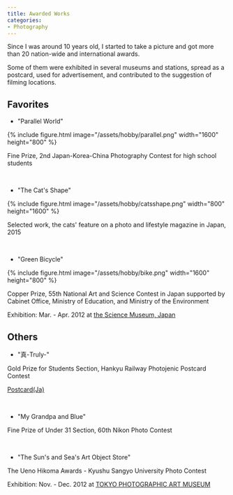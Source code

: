 ```yaml
---
title: Awarded Works
categories:
- Photography
---
```


Since I was around 10 years old, I started to take a picture and got more than 20 nation-wide and international awards. 

<!-- more -->

Some of them were exhibited in several museums and stations, spread as a postcard, used for advertisement, and contributed to the suggestion of filming locations.

## Favorites
* "Parallel World"

{% include figure.html image="/assets/hobby/parallel.png" width="1600" height="800" %}

Fine Prize, 2nd Japan-Korea-China Photography Contest for high school students

<br>

* "The Cat's Shape"

{% include figure.html image="/assets/hobby/catsshape.png" width="800" height="1600" %}

Selected work, the cats' feature on a photo and lifestyle magazine in Japan, 2015

<br>

* "Green Bicycle"

{% include figure.html image="/assets/hobby/bike.png" width="1600" height="800" %}

Copper Prize, 55th National Art and Science Contest in Japan supported by Cabinet Office, Ministry of Education, and Ministry of the Environment

Exhibition: Mar. - Apr. 2012 at [the Science Museum, Japan](https://www.jsf.or.jp/en/)

## Others

* "真-Truly-"

Gold Prize for Students Section, Hankyu Railway Photojenic Postcard Contest

[Postcard(Ja)](https://www.hankyu.co.jp/eehagaki/eehagaki2012/images/pdf/ukyo09.pdf)

<br>

* "My Grandpa and Blue"

Fine Prize of Under 31 Section, 60th Nikon Photo Contest

<br>

* "The Sun's and Sea's Art Object Store"

The Ueno Hikoma Awards - Kyushu Sangyo University Photo Contest

Exhibition: Nov. - Dec. 2012 at [TOKYO PHOTOGRAPHIC ART MUSEUM](https://topmuseum.jp/e/contents/index.html)

